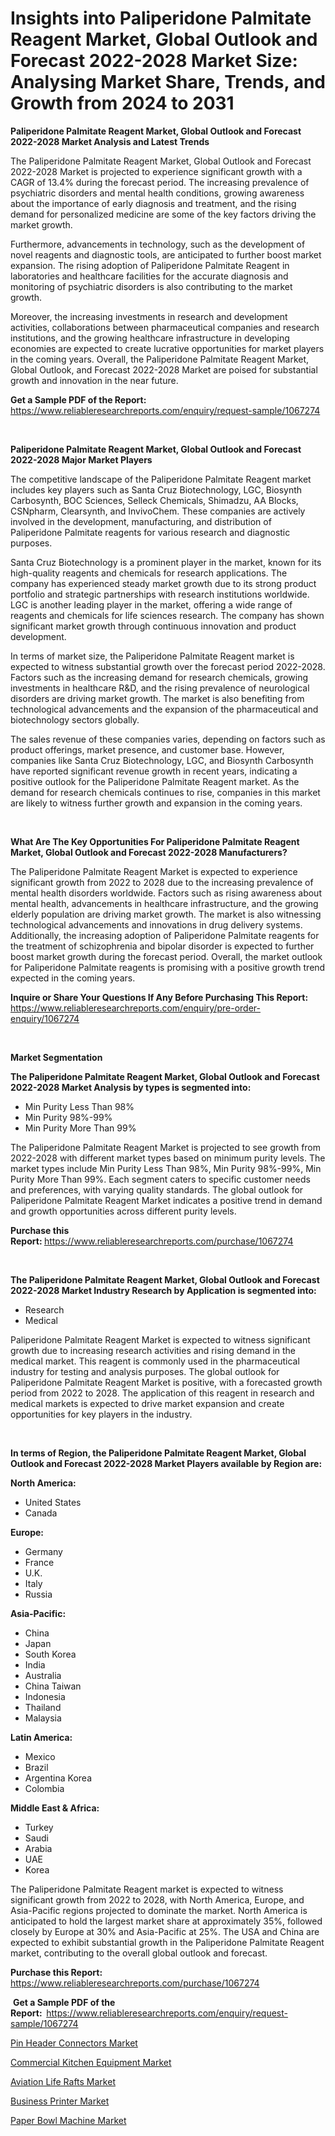 <p><h1>Insights into Paliperidone Palmitate Reagent Market, Global Outlook and Forecast 2022-2028 Market Size: Analysing Market Share, Trends, and Growth from 2024 to 2031</h1></p><p><strong>Paliperidone Palmitate Reagent Market, Global Outlook and Forecast 2022-2028 Market Analysis and Latest Trends</strong></p>
<p><p>The Paliperidone Palmitate Reagent Market, Global Outlook and Forecast 2022-2028 Market is projected to experience significant growth with a CAGR of 13.4% during the forecast period. The increasing prevalence of psychiatric disorders and mental health conditions, growing awareness about the importance of early diagnosis and treatment, and the rising demand for personalized medicine are some of the key factors driving the market growth.</p><p>Furthermore, advancements in technology, such as the development of novel reagents and diagnostic tools, are anticipated to further boost market expansion. The rising adoption of Paliperidone Palmitate Reagent in laboratories and healthcare facilities for the accurate diagnosis and monitoring of psychiatric disorders is also contributing to the market growth.</p><p>Moreover, the increasing investments in research and development activities, collaborations between pharmaceutical companies and research institutions, and the growing healthcare infrastructure in developing economies are expected to create lucrative opportunities for market players in the coming years. Overall, the Paliperidone Palmitate Reagent Market, Global Outlook, and Forecast 2022-2028 Market are poised for substantial growth and innovation in the near future.</p></p>
<p><strong>Get a Sample PDF of the Report:&nbsp;</strong> <a href="https://www.reliableresearchreports.com/enquiry/request-sample/1067274">https://www.reliableresearchreports.com/enquiry/request-sample/1067274</a></p>
<p>&nbsp;</p>
<p><strong>Paliperidone Palmitate Reagent Market, Global Outlook and Forecast 2022-2028 Major Market Players</strong></p>
<p><p>The competitive landscape of the Paliperidone Palmitate Reagent market includes key players such as Santa Cruz Biotechnology, LGC, Biosynth Carbosynth, BOC Sciences, Selleck Chemicals, Shimadzu, AA Blocks, CSNpharm, Clearsynth, and InvivoChem. These companies are actively involved in the development, manufacturing, and distribution of Paliperidone Palmitate reagents for various research and diagnostic purposes.</p><p>Santa Cruz Biotechnology is a prominent player in the market, known for its high-quality reagents and chemicals for research applications. The company has experienced steady market growth due to its strong product portfolio and strategic partnerships with research institutions worldwide. LGC is another leading player in the market, offering a wide range of reagents and chemicals for life sciences research. The company has shown significant market growth through continuous innovation and product development.</p><p>In terms of market size, the Paliperidone Palmitate Reagent market is expected to witness substantial growth over the forecast period 2022-2028. Factors such as the increasing demand for research chemicals, growing investments in healthcare R&D, and the rising prevalence of neurological disorders are driving market growth. The market is also benefiting from technological advancements and the expansion of the pharmaceutical and biotechnology sectors globally.</p><p>The sales revenue of these companies varies, depending on factors such as product offerings, market presence, and customer base. However, companies like Santa Cruz Biotechnology, LGC, and Biosynth Carbosynth have reported significant revenue growth in recent years, indicating a positive outlook for the Paliperidone Palmitate Reagent market. As the demand for research chemicals continues to rise, companies in this market are likely to witness further growth and expansion in the coming years.</p></p>
<p>&nbsp;</p>
<p><strong>What Are The Key Opportunities For Paliperidone Palmitate Reagent Market, Global Outlook and Forecast 2022-2028 Manufacturers?</strong></p>
<p><p>The Paliperidone Palmitate Reagent Market is expected to experience significant growth from 2022 to 2028 due to the increasing prevalence of mental health disorders worldwide. Factors such as rising awareness about mental health, advancements in healthcare infrastructure, and the growing elderly population are driving market growth. The market is also witnessing technological advancements and innovations in drug delivery systems. Additionally, the increasing adoption of Paliperidone Palmitate reagents for the treatment of schizophrenia and bipolar disorder is expected to further boost market growth during the forecast period. Overall, the market outlook for Paliperidone Palmitate reagents is promising with a positive growth trend expected in the coming years.</p></p>
<p><strong>Inquire or Share Your Questions If Any Before Purchasing This Report:</strong> <a href="https://www.reliableresearchreports.com/enquiry/pre-order-enquiry/1067274">https://www.reliableresearchreports.com/enquiry/pre-order-enquiry/1067274</a></p>
<p>&nbsp;</p>
<p><strong>Market Segmentation</strong></p>
<p><strong>The Paliperidone Palmitate Reagent Market, Global Outlook and Forecast 2022-2028 Market Analysis by types is segmented into:</strong></p>
<p><ul><li>Min Purity Less Than 98%</li><li>Min Purity 98%-99%</li><li>Min Purity More Than 99%</li></ul></p>
<p><p>The Paliperidone Palmitate Reagent Market is projected to see growth from 2022-2028 with different market types based on minimum purity levels. The market types include Min Purity Less Than 98%, Min Purity 98%-99%, Min Purity More Than 99%. Each segment caters to specific customer needs and preferences, with varying quality standards. The global outlook for Paliperidone Palmitate Reagent Market indicates a positive trend in demand and growth opportunities across different purity levels.</p></p>
<p><strong>Purchase this Report:&nbsp;</strong><a href="https://www.reliableresearchreports.com/purchase/1067274">https://www.reliableresearchreports.com/purchase/1067274</a></p>
<p>&nbsp;</p>
<p><strong>The Paliperidone Palmitate Reagent Market, Global Outlook and Forecast 2022-2028 Market Industry Research by Application is segmented into:</strong></p>
<p><ul><li>Research</li><li>Medical</li></ul></p>
<p><p>Paliperidone Palmitate Reagent Market is expected to witness significant growth due to increasing research activities and rising demand in the medical market. This reagent is commonly used in the pharmaceutical industry for testing and analysis purposes. The global outlook for Paliperidone Palmitate Reagent Market is positive, with a forecasted growth period from 2022 to 2028. The application of this reagent in research and medical markets is expected to drive market expansion and create opportunities for key players in the industry.</p></p>
<p>&nbsp;</p>
<p><strong>In terms of Region, the Paliperidone Palmitate Reagent Market, Global Outlook and Forecast 2022-2028 Market Players available by Region are:</strong></p>
<p>
    <p> <strong> North America: </strong>
        <ul>
            <li>United States</li>
            <li>Canada</li>
        </ul>
        </p> 
    <p> <strong> Europe: </strong>
        <ul>
            <li>Germany</li>
            <li>France</li>
            <li>U.K.</li>
            <li>Italy</li>
            <li>Russia</li>
        </ul>
        </p> 
    <p> <strong> Asia-Pacific: </strong>
        <ul>
            <li>China</li>
            <li>Japan</li>
            <li>South Korea</li>
            <li>India</li>
            <li>Australia</li>
            <li>China Taiwan</li>
            <li>Indonesia</li>
            <li>Thailand</li>
            <li>Malaysia</li>
        </ul>
        </p> 
    <p> <strong> Latin America: </strong>
        <ul>
            <li>Mexico</li>
            <li>Brazil</li>
            <li>Argentina Korea</li>
            <li>Colombia</li>
        </ul>
        </p> 
    <p> <strong> Middle East & Africa: </strong>
        <ul>
            <li>Turkey</li>
            <li>Saudi</li>
            <li>Arabia</li>
            <li>UAE</li>
            <li>Korea</li>
        </ul>
    </p>
    </p>
<p><p>The Paliperidone Palmitate Reagent market is expected to witness significant growth from 2022 to 2028, with North America, Europe, and Asia-Pacific regions projected to dominate the market. North America is anticipated to hold the largest market share at approximately 35%, followed closely by Europe at 30% and Asia-Pacific at 25%. The USA and China are expected to exhibit substantial growth in the Paliperidone Palmitate Reagent market, contributing to the overall global outlook and forecast.</p></p>
<p><strong>Purchase this Report: </strong><a href="https://www.reliableresearchreports.com/purchase/1067274">https://www.reliableresearchreports.com/purchase/1067274</a></p>
<p>&nbsp;<strong>Get a Sample PDF of the Report:&nbsp;&nbsp;</strong><a href="https://www.reliableresearchreports.com/enquiry/request-sample/1067274">https://www.reliableresearchreports.com/enquiry/request-sample/1067274</a></p>
<p><strong></strong></p>
<p><p><a href="https://medium.com/@penelopeparsons766/pin-header-connectors-market-analysis-its-cagr-market-segmentation-and-global-industry-overview-d8e3cbe7e09f">Pin Header Connectors Market</a></p><p><a href="https://medium.com/@penelopeparsons766/commercial-kitchen-equipment-market-furnishes-information-on-market-share-market-trends-and-fff53ac29f5a">Commercial Kitchen Equipment Market</a></p><p><a href="https://medium.com/@penelopeparsons766/aviation-life-rafts-market-comprehensive-assessment-by-type-application-and-geography-abfc60b83e45">Aviation Life Rafts Market</a></p><p><a href="https://medium.com/@penelopeparsons766/business-printer-market-trends-and-market-analysis-forecasted-for-period-2024-2031-025977143d29">Business Printer Market</a></p><p><a href="https://medium.com/p/8ed171ef6536/edit">Paper Bowl Machine Market</a></p></p>